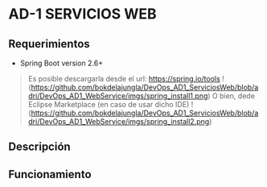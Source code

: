 # AD-1 SERVICIOS WEB

## Requerimientos

- Spring Boot version 2.6+

> Es posible descargarla desde el url: https://spring.io/tools
!(https://github.com/bokdelajungla/DevOps_AD1_ServiciosWeb/blob/adri/DevOps_AD1_WebService/imgs/spring_install1.png)
> O bien, dede Eclipse Marketplace (en caso de usar dicho IDE)
!(https://github.com/bokdelajungla/DevOps_AD1_ServiciosWeb/blob/adri/DevOps_AD1_WebService/imgs/spring_install2.png)

## Descripción

## Funcionamiento
